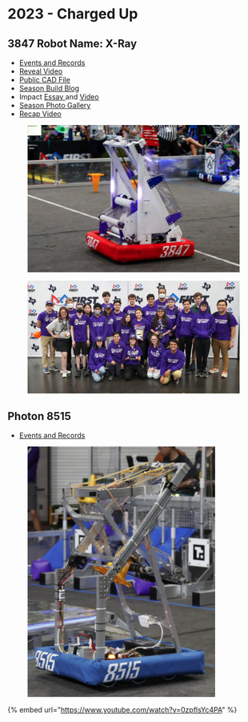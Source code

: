 # 2023 - Charged Up

## 3847 **Robot Name: X-Ray**

* [Events and Records](https://www.thebluealliance.com/team/3847/2023)
* [Reveal Video](https://www.youtube.com/watch?v=TWCZ0ZwkZ7o)
* [Public CAD File](https://cad.onshape.com/documents/de43bfb90686cd44b0870071/w/9d183c2710bcbdcce0b821b4/e/52ffe457d07a49279860d194?renderMode=0\&uiState=645d60a9f0b4a35312f6f24e)
* [Season Build Blog](https://www.chiefdelphi.com/t/spectrum-3847-build-blog-2023/420801)
* Impact [Essay ](https://drive.google.com/file/d/1IDV8XykRjQI3WTbruDOTpUhe890CxZUZ/view?usp=share\_link)and [Video](https://www.youtube.com/watch?v=6DafXx8gTZ4)
* [Season Photo Gallery](https://photos.spectrum3847.org/2023)
* [Recap Video](https://www.youtube.com/watch?v=-fD8F\_CYtEQ)

<figure><img src="../.gitbook/assets/2023 X-Ray Robot.PNG" alt="" width="563"><figcaption></figcaption></figure>

<figure><img src="../.gitbook/assets/2023 Team Photo.jpg" alt="" width="563"><figcaption></figcaption></figure>

## Photon 8515

* [Events and Records](https://www.thebluealliance.com/team/8515/2023)

<figure><img src="../.gitbook/assets/image (2) (1) (1) (1) (1) (1) (1).png" alt="" width="375"><figcaption></figcaption></figure>

{% embed url="https://www.youtube.com/watch?v=0zpflsYc4PA" %}

